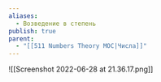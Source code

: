 ```yaml
---
aliases:
  - Возведение в степень
publish: true
parent:
  - "[[511 Numbers Theory MOC|Числа]]"
---
```



![[Screenshot 2022-06-28 at 21.36.17.png]]